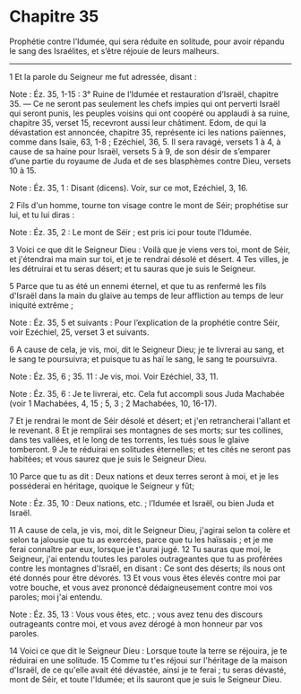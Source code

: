 # Chapitre 35

Prophétie contre l’Idumée, qui sera réduite en solitude, pour avoir répandu le sang des Israélites, et s’être réjouie de leurs malheurs.

***

1 Et la parole du Seigneur me fut adressée, disant :

<span class="bible-note">Note : </span> Éz. 35, 1-15 : 3° Ruine de l’Idumée et restauration d’Israël, chapitre 35. ― Ce ne seront pas seulement les chefs impies qui ont perverti Israël qui seront punis, les peuples voisins qui ont coopéré ou applaudi à sa ruine, chapitre 35, verset 15, recevront aussi leur châtiment. Edom, de qui la dévastation est annoncée, chapitre 35, représente ici les nations païennes, comme dans Isaïe, 63, 1-8 ; Ezéchiel, 36, 5. Il sera ravagé, versets 1 à 4, à cause de sa haine pour Israël, versets 5 à 9, de son désir de s’emparer d’une partie du royaume de Juda et de ses blasphèmes contre Dieu, versets 10 à 15.

<span class="bible-note">Note : </span> Éz. 35, 1 : Disant (dicens). Voir, sur ce mot, Ezéchiel, 3, 16.


2 Fils d'un homme, tourne ton visage contre le mont de Séir; prophétise sur lui, et tu lui diras :

<span class="bible-note">Note : </span> Éz. 35, 2 : Le mont de Séir ; est pris ici pour toute l’Idumée.

3 Voici ce que dit le Seigneur Dieu : Voilà que je viens vers toi, mont de Séir, et j'étendrai ma main sur toi, et je te rendrai désolé et désert. 4 Tes villes, je les détruirai et tu seras désert; et tu sauras que je suis le Seigneur.


5 Parce que tu as été un ennemi éternel, et que tu as renfermé les fils d'Israël dans la main du glaive au temps de leur affliction au temps de leur iniquité extrême ;

<span class="bible-note">Note : </span> Éz. 35, 5 et suivants : Pour l’explication de la prophétie contre Séir, voir Ezéchiel, 25, verset 3 et suivants.

6 A cause de cela, je vis, moi, dit le Seigneur Dieu; je te livrerai au sang, et le sang te poursuivra; et puisque tu as haï le sang, le sang te poursuivra.

<span class="bible-note">Note : </span> Éz. 35, 6 ; 35. 11 : Je vis, moi. Voir Ezéchiel, 33, 11.

<span class="bible-note">Note : </span> Éz. 35, 6 : Je te livrerai, etc. Cela fut accompli sous Juda Machabée (voir 1 Machabées, 4, 15 ; 5, 3 ; 2 Machabées, 10, 16-17).

7 Et je rendrai le mont de Séir désolé et désert; et j'en retrancherai l'allant et le revenant. 8 Et je remplirai ses montagnes de ses morts; sur tes collines, dans tes vallées, et le long de tes torrents, les tués sous le glaive tomberont. 9 Je te réduirai en solitudes éternelles; et tes cités ne seront pas habitées; et vous saurez que je suis le Seigneur Dieu.


10 Parce que tu as dit : Deux nations et deux terres seront à moi, et je les posséderai en héritage, quoique le Seigneur y fût;

<span class="bible-note">Note : </span> Éz. 35, 10 : Deux nations, etc. ; l’Idumée et Israël, ou bien Juda et Israël.

11 A cause de cela, je vis, moi, dit le Seigneur Dieu, j'agirai selon ta colère et selon ta jalousie que tu as exercées, parce que tu les haïssais ; et je me ferai connaître par eux, lorsque je t'aurai jugé. 12 Tu sauras que moi, le Seigneur, j'ai entendu toutes les paroles outrageantes que tu as proférées contre les montagnes d'Israël, en disant : Ce sont des déserts; ils nous ont été donnés pour être dévorés. 13 Et vous vous êtes élevés contre moi par votre bouche, et vous avez prononcé dédaigneusement contre moi vos paroles; moi j'ai entendu.

<span class="bible-note">Note : </span> Éz. 35, 13 : Vous vous êtes, etc. ; vous avez tenu des discours outrageants contre moi, et vous avez dérogé à mon honneur par vos paroles.


14 Voici ce que dit le Seigneur Dieu : Lorsque toute la terre se réjouira, je te réduirai en une solitude. 15 Comme tu t'es réjoui sur l'héritage de la maison d'Israël, de ce qu'elle avait été dévastée, ainsi je te ferai ; tu seras dévasté, mont de Séir, et toute l'Idumée; et ils sauront que je suis le Seigneur Dieu.

